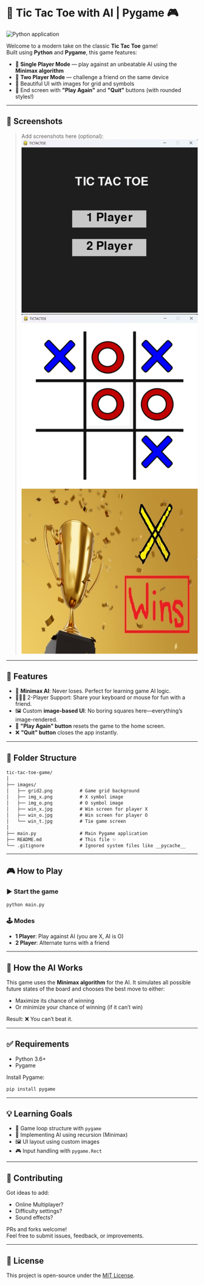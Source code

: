 # 🧠 Tic Tac Toe with AI | Pygame 🎮

![Python application](https://github.com/NilanshuRanjan/Tic-Tac-Toe-Game-with-AI-/actions/workflows/python-app.yml/badge.svg)

Welcome to a modern take on the classic **Tic Tac Toe** game!  
Built using **Python** and **Pygame**, this game features:

- 🧍 **Single Player Mode** — play against an unbeatable AI using the **Minimax algorithm**
- 👥 **Two Player Mode** — challenge a friend on the same device
- 🎨 Beautiful UI with images for grid and symbols
- 🔁 End screen with **"Play Again"** and **"Quit"** buttons (with rounded styles!)

---

## 📸 Screenshots

> Add screenshots here (optional):  
> ![Home Screen](images/home_screen.png)  
> ![Game Board](images/board.png)  
> ![Win Screen](images/win_x.jpg)  

---

## 🚀 Features

- 🎯 **Minimax AI**: Never loses. Perfect for learning game AI logic.
- 🧑‍🤝‍🧑 2-Player Support: Share your keyboard or mouse for fun with a friend.
- 🖼️ Custom **image-based UI**: No boring squares here—everything’s image-rendered.
- 🔁 **"Play Again" button** resets the game to the home screen.
- ❌ **"Quit" button** closes the app instantly.

---

## 📁 Folder Structure

```
tic-tac-toe-game/
│
├── images/
│   ├── grid2.png          # Game grid background
│   ├── img_x.png          # X symbol image
│   ├── img_o.png          # O symbol image
│   ├── win_x.jpg          # Win screen for player X
│   ├── win_o.jpg          # Win screen for player O
│   └── win_t.jpg          # Tie game screen
│
├── main.py                # Main Pygame application
├── README.md              # This file ✨
└── .gitignore             # Ignored system files like __pycache__
```

---

## 🎮 How to Play

### ▶️ Start the game
```bash
python main.py
```

### 🕹️ Modes
- **1 Player**: Play against AI (you are X, AI is O)
- **2 Player**: Alternate turns with a friend

---

## 🤖 How the AI Works

This game uses the **Minimax algorithm** for the AI. It simulates all possible future states of the board and chooses the best move to either:
- Maximize its chance of winning
- Or minimize your chance of winning (if it can’t win)

Result: ❌ You can’t beat it.

---

## ✅ Requirements

- Python 3.6+
- Pygame

Install Pygame:
```bash
pip install pygame
```

---

## 💡 Learning Goals

- 🧩 Game loop structure with `pygame`
- 🧠 Implementing AI using recursion (Minimax)
- 🖼️ UI layout using custom images
- 🎮 Input handling with `pygame.Rect`

---

## 🌟 Contributing

Got ideas to add:
- Online Multiplayer?
- Difficulty settings?
- Sound effects?

PRs and forks welcome!  
Feel free to submit issues, feedback, or improvements.

---

## 📜 License

This project is open-source under the [MIT License](LICENSE).
